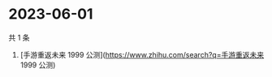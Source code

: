 # 2023-06-01

共 1 条

<!-- BEGIN -->
<!-- 最后更新时间 Thu Jun 01 2023 00:08:52 GMT+0800 (China Standard Time) -->

1. [手游重返未来 1999 公测](https://www.zhihu.com/search?q=手游重返未来 1999
   公测)

<!-- END -->
